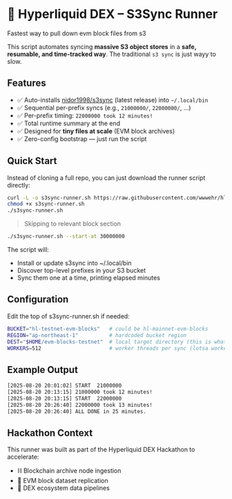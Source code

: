 # 🚀 Hyperliquid DEX – S3Sync Runner

Fastest way to pull down evm block files from s3

This script automates syncing **massive S3 object stores** in a **safe, resumable, and time-tracked way**. The traditional `s3 sync` is just wayy to slow.

## Features

- ✅ Auto-installs [nidor1998/s3sync](https://github.com/nidor1998/s3sync) (latest release) into `~/.local/bin`  
- ✅ Sequential per-prefix syncs (e.g., `21000000/`, `22000000/`, …)  
- ✅ Per-prefix timing: `22000000 took 12 minutes!`  
- ✅ Total runtime summary at the end  
- ✅ Designed for **tiny files at scale** (EVM block archives)  
- ✅ Zero-config bootstrap — just run the script  

## Quick Start

Instead of cloning a full repo, you can just download the runner script directly:

```bash
curl -L -o s3sync-runner.sh https://raw.githubusercontent.com/wwwehr/hl-evm-block-sync/refs/heads/master/sync.sh
chmod +x s3sync-runner.sh
./s3sync-runner.sh
```

> Skipping to relevant block section
```bash
./s3sync-runner.sh --start-at 30000000
```

The script will:
* Install or update s3sync into ~/.local/bin
* Discover top-level prefixes in your S3 bucket
* Sync them one at a time, printing elapsed minutes

## Configuration

Edit the top of s3sync-runner.sh if needed:
```bash
BUCKET="hl-testnet-evm-blocks"   # could be hl-mainnet-evm-blocks
REGION="ap-northeast-1"          # hardcoded bucket region
DEST="$HOME/evm-blocks-testnet"  # local target directory (this is what nanoreth will look at)
WORKERS=512                      # worker threads per sync (lotsa workers needs lotsa RAM)
```

## Example Output
```bash
[2025-08-20 20:01:02] START  21000000
[2025-08-20 20:13:15] 21000000 took 12 minutes!
[2025-08-20 20:13:15] START  22000000
[2025-08-20 20:26:40] 22000000 took 13 minutes!
[2025-08-20 20:26:40] ALL DONE in 25 minutes.
```

## Hackathon Context

This runner was built as part of the Hyperliquid DEX Hackathon to accelerate:
* ⛓️ Blockchain archive node ingestion
* 📂 EVM block dataset replication
* 🧩 DEX ecosystem data pipelines
